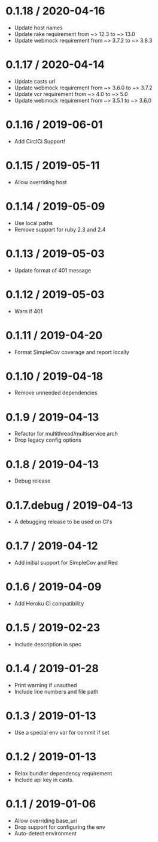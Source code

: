 
0.1.18 / 2020-04-16
==================

  * Update host names
  * Update rake requirement from ~> 12.3 to ~> 13.0
  * Update webmock requirement from ~> 3.7.2 to ~> 3.8.3

0.1.17 / 2020-04-14
==================

  * Update casts url
  * Update webmock requirement from ~> 3.6.0 to ~> 3.7.2
  * Update vcr requirement from ~> 4.0 to ~> 5.0
  * Update webmock requirement from ~> 3.5.1 to ~> 3.6.0

0.1.16 / 2019-06-01
==================

  * Add CirclCi Support!

0.1.15 / 2019-05-11
==================

  * Allow overriding host

0.1.14 / 2019-05-09
==================

  * Use local paths
  * Remove support for ruby 2.3 and 2.4

0.1.13 / 2019-05-03
==================

  * Update format of 401 message

0.1.12 / 2019-05-03
==================

  * Warn if 401

0.1.11 / 2019-04-20
==================

  * Format SimpleCov coverage and report locally

0.1.10 / 2019-04-18
==================

  * Remove unneeded dependencies

0.1.9 / 2019-04-13
==================

  * Refactor for multithread/multiservice arch
  * Drop legacy config options

0.1.8 / 2019-04-13
==================

  * Debug release

0.1.7.debug / 2019-04-13
==================

  * A debugging release to be used on CI's

0.1.7 / 2019-04-12
==================

  * Add initial support for SimpleCov and Red

0.1.6 / 2019-04-09
==================

  * Add Heroku CI compatibility

0.1.5 / 2019-02-23
==================

  * Include description in spec

0.1.4 / 2019-01-28
==================

  * Print warning if unauthed
  * Include line numbers and file path

0.1.3 / 2019-01-13
==================

  * Use a special env var for commit if set

0.1.2 / 2019-01-13
==================

  * Relax bundler dependency requirement
  * Include api key in casts.

0.1.1 / 2019-01-06
==================

  * Allow overriding base_uri
  * Drop support for configuring the env
  * Auto-detect environment
